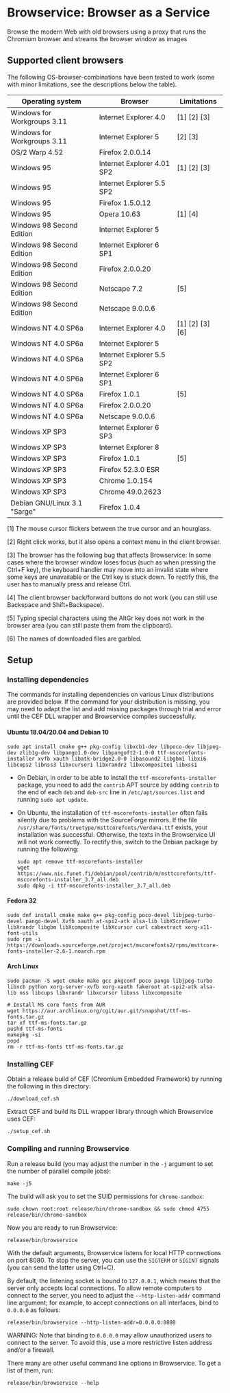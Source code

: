 # Browservice: Browser as a Service
Browse the modern Web with old browsers using a proxy that runs the Chromium browser and streams the browser window as images

## Supported client browsers

The following OS-browser-combinations have been tested to work (some with minor limitations, see the descriptions below the table).

| Operating system             | Browser                    | Limitations     |
| ---------------------------- | -------------------------- | --------------- |
| Windows for Workgroups 3.11  | Internet Explorer 4.0      | [1] [2] [3]     |
| Windows for Workgroups 3.11  | Internet Explorer 5        | [2] [3]         |
| OS/2 Warp 4.52               | Firefox 2.0.0.14           |                 |
| Windows 95                   | Internet Explorer 4.01 SP2 | [1] [2] [3]     |
| Windows 95                   | Internet Explorer 5.5 SP2  |                 |
| Windows 95                   | Firefox 1.5.0.12           |                 |
| Windows 95                   | Opera 10.63                | [1] [4]         |
| Windows 98 Second Edition    | Internet Explorer 5        |                 |
| Windows 98 Second Edition    | Internet Explorer 6 SP1    |                 |
| Windows 98 Second Edition    | Firefox 2.0.0.20           |                 |
| Windows 98 Second Edition    | Netscape 7.2               | [5]             |
| Windows 98 Second Edition    | Netscape 9.0.0.6           |                 |
| Windows NT 4.0 SP6a          | Internet Explorer 4.0      | [1] [2] [3] [6] |
| Windows NT 4.0 SP6a          | Internet Explorer 5        |                 |
| Windows NT 4.0 SP6a          | Internet Explorer 5.5 SP2  |                 |
| Windows NT 4.0 SP6a          | Internet Explorer 6 SP1    |                 |
| Windows NT 4.0 SP6a          | Firefox 1.0.1              | [5]             |
| Windows NT 4.0 SP6a          | Firefox 2.0.0.20           |                 |
| Windows NT 4.0 SP6a          | Netscape 9.0.0.6           |                 |
| Windows XP SP3               | Internet Explorer 6 SP3    |                 |
| Windows XP SP3               | Internet Explorer 8        |                 |
| Windows XP SP3               | Firefox 1.0.1              | [5]             |
| Windows XP SP3               | Firefox 52.3.0 ESR         |                 |
| Windows XP SP3               | Chrome 1.0.154             |                 |
| Windows XP SP3               | Chrome 49.0.2623           |                 |
| Debian GNU/Linux 3.1 "Sarge" | Firefox 1.0.4              |                 |

[1] The mouse cursor flickers between the true cursor and an hourglass.

[2] Right click works, but it also opens a context menu in the client browser.

[3] The browser has the following bug that affects Browservice: In some cases where the browser window loses focus (such as when pressing the Ctrl+F key), the keyboard handler may move into an invalid state where some keys are unavailable or the Ctrl key is stuck down. To rectify this, the user has to manually press and release Ctrl.

[4] The client browser back/forward buttons do not work (you can still use Backspace and Shift+Backspace).

[5] Typing special characters using the AltGr key does not work in the browser area (you can still paste them from the clipboard).

[6] The names of downloaded files are garbled.

## Setup

### Installing dependencies

The commands for installing dependencies on various Linux distributions are provided below. If the command for your distribution is missing, you may need to adapt the list and add missing packages through trial and error until the CEF DLL wrapper and Browservice compiles successfully.

#### Ubuntu 18.04/20.04 and Debian 10

```
sudo apt install cmake g++ pkg-config libxcb1-dev libpoco-dev libjpeg-dev zlib1g-dev libpango1.0-dev libpangoft2-1.0-0 ttf-mscorefonts-installer xvfb xauth libatk-bridge2.0-0 libasound2 libgbm1 libxi6 libcups2 libnss3 libxcursor1 libxrandr2 libxcomposite1 libxss1
```

- On Debian, in order to be able to install the `ttf-mscorefonts-installer` package, you need to add the `contrib` APT source by adding `contrib` to the end of each `deb` and `deb-src` line in `/etc/apt/sources.list` and running `sudo apt update`.

- On Ubuntu, the installation of `ttf-mscorefonts-installer` often fails silently due to problems with the SourceForge mirrors. If the file `/usr/share/fonts/truetype/msttcorefonts/Verdana.ttf` exists, your installation was successful. Otherwise, the texts in the Browservice UI will not work correctly. To rectify this, switch to the Debian package by running the following:

    ```
    sudo apt remove ttf-mscorefonts-installer
    wget https://www.nic.funet.fi/debian/pool/contrib/m/msttcorefonts/ttf-mscorefonts-installer_3.7_all.deb
    sudo dpkg -i ttf-mscorefonts-installer_3.7_all.deb
    ```

#### Fedora 32

```
sudo dnf install cmake make g++ pkg-config poco-devel libjpeg-turbo-devel pango-devel Xvfb xauth at-spi2-atk alsa-lib libXScrnSaver libXrandr libgbm libXcomposite libXcursor curl cabextract xorg-x11-font-utils
sudo rpm -i https://downloads.sourceforge.net/project/mscorefonts2/rpms/msttcore-fonts-installer-2.6-1.noarch.rpm
```

#### Arch Linux

```
sudo pacman -S wget cmake make gcc pkgconf poco pango libjpeg-turbo libxcb python xorg-server-xvfb xorg-xauth fakeroot at-spi2-atk alsa-lib nss libcups libxrandr libxcursor libxss libxcomposite

# Install MS core fonts from AUR
wget https://aur.archlinux.org/cgit/aur.git/snapshot/ttf-ms-fonts.tar.gz
tar xf ttf-ms-fonts.tar.gz
pushd ttf-ms-fonts
makepkg -si
popd
rm -r ttf-ms-fonts ttf-ms-fonts.tar.gz
```

### Installing CEF

Obtain a release build of CEF (Chromium Embedded Framework) by running the following in this directory:

```
./download_cef.sh
```

Extract CEF and build its DLL wrapper library through which Browservice uses CEF:

```
./setup_cef.sh
```

### Compiling and running Browservice

Run a release build (you may adjust the number in the `-j` argument to set the number of parallel compile jobs):

```
make -j5
```

The build will ask you to set the SUID permissions for `chrome-sandbox`:

```
sudo chown root:root release/bin/chrome-sandbox && sudo chmod 4755 release/bin/chrome-sandbox
```

Now you are ready to run Browservice:

```
release/bin/browservice
```

With the default arguments, Browservice listens for local HTTP connections on port 8080. To stop the server, you can use the `SIGTERM` or `SIGINT` signals (you can send the latter using Ctrl+C).

By default, the listening socket is bound to `127.0.0.1`, which means that the server only accepts local connections. To allow remote computers to connect to the server, you need to adjust the `--http-listen-addr` command line argument; for example, to accept connections on all interfaces, bind to `0.0.0.0` as follows:

```
release/bin/browservice --http-listen-addr=0.0.0.0:8080
```

WARNING: Note that binding to `0.0.0.0` may allow unauthorized users to connect to the server. To avoid this, use a more restrictive listen address and/or a firewall.

There many are other useful command line options in Browservice. To get a list of them, run:

```
release/bin/browservice --help
```
